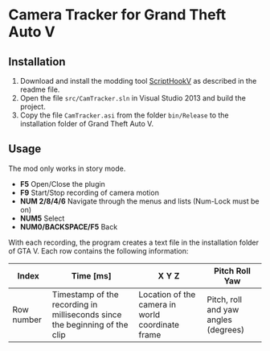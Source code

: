 # Camera Tracker for Grand Theft Auto V
## Installation
  1. Download and install the modding tool [ScriptHookV](http://www.dev-c.com/gtav/scripthookv/) as described in the readme file.
  2. Open the file `src/CamTracker.sln` in Visual Studio 2013 and build the project.
  3. Copy the file `CamTracker.asi` from the folder `bin/Release` to the installation folder of Grand Theft Auto V. 
  
## Usage
The mod only works in story mode.
  * __F5__              Open/Close the plugin
  * __F9__              Start/Stop recording of camera motion
  * __NUM 2/8/4/6__	Navigate through the menus and lists (Num-Lock must be on)
  * __NUM5__		Select
  * __NUM0/BACKSPACE/F5__ Back

With each recording, the program creates a text file in the installation folder of GTA V.
Each row contains the following information:

Index | Time [ms] | X Y Z | Pitch Roll Yaw |
----- | --------- | ----- | -------------- |
Row number | Timestamp of the recording in milliseconds since the beginning of the clip | Location of the camera in world coordinate frame | Pitch, roll and yaw angles (degrees) |

